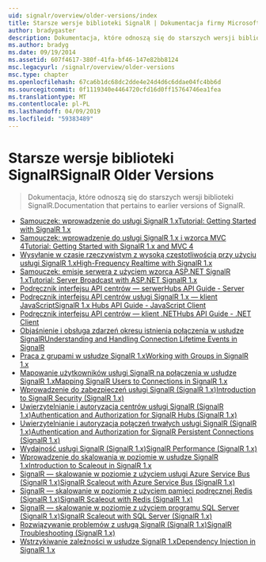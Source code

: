 ```yaml
---
uid: signalr/overview/older-versions/index
title: Starsze wersje biblioteki SignalR | Dokumentacja firmy Microsoft
author: bradygaster
description: Dokumentacja, które odnoszą się do starszych wersji biblioteki SignalR.
ms.author: bradyg
ms.date: 09/19/2014
ms.assetid: 607f4617-380f-41fa-bf46-147e82bb8124
msc.legacyurl: /signalr/overview/older-versions
msc.type: chapter
ms.openlocfilehash: 67ca6b1dc68dc2dde4e24d4d6c6ddae04fc4bb6d
ms.sourcegitcommit: 0f1119340e4464720cfd16d0ff15764746ea1fea
ms.translationtype: MT
ms.contentlocale: pl-PL
ms.lasthandoff: 04/09/2019
ms.locfileid: "59383489"
---
```

# <a name="signalr-older-versions"></a><span data-ttu-id="c0320-103">Starsze wersje biblioteki SignalR</span><span class="sxs-lookup"><span data-stu-id="c0320-103">SignalR Older Versions</span></span>

> <span data-ttu-id="c0320-104">Dokumentacja, które odnoszą się do starszych wersji biblioteki SignalR.</span><span class="sxs-lookup"><span data-stu-id="c0320-104">Documentation that pertains to earlier versions of SignalR.</span></span>


- [<span data-ttu-id="c0320-105">Samouczek: wprowadzenie do usługi SignalR 1.x</span><span class="sxs-lookup"><span data-stu-id="c0320-105">Tutorial: Getting Started with SignalR 1.x</span></span>](tutorial-getting-started-with-signalr.md)
- [<span data-ttu-id="c0320-106">Samouczek: wprowadzenie do usługi SignalR 1.x i wzorca MVC 4</span><span class="sxs-lookup"><span data-stu-id="c0320-106">Tutorial: Getting Started with SignalR 1.x and MVC 4</span></span>](tutorial-getting-started-with-signalr-and-mvc-4.md)
- [<span data-ttu-id="c0320-107">Wysyłanie w czasie rzeczywistym z wysoką częstotliwością przy użyciu usługi SignalR 1.x</span><span class="sxs-lookup"><span data-stu-id="c0320-107">High-Frequency Realtime with SignalR 1.x</span></span>](tutorial-high-frequency-realtime-with-signalr.md)
- [<span data-ttu-id="c0320-108">Samouczek: emisje serwera z użyciem wzorca ASP.NET SignalR 1.x</span><span class="sxs-lookup"><span data-stu-id="c0320-108">Tutorial: Server Broadcast with ASP.NET SignalR 1.x</span></span>](tutorial-server-broadcast-with-aspnet-signalr.md)
- [<span data-ttu-id="c0320-109">Podręcznik interfejsu API centrów — serwer</span><span class="sxs-lookup"><span data-stu-id="c0320-109">Hubs API Guide - Server</span></span>](signalr-1x-hubs-api-guide-server.md)
- [<span data-ttu-id="c0320-110">Podręcznik interfejsu API centrów usługi SignalR 1.x — klient JavaScript</span><span class="sxs-lookup"><span data-stu-id="c0320-110">SignalR 1.x Hubs API Guide - JavaScript Client</span></span>](signalr-1x-hubs-api-guide-javascript-client.md)
- [<span data-ttu-id="c0320-111">Podręcznik interfejsu API centrów — klient .NET</span><span class="sxs-lookup"><span data-stu-id="c0320-111">Hubs API Guide - .NET Client</span></span>](signalr-1x-hubs-api-guide-net-client.md)
- [<span data-ttu-id="c0320-112">Objaśnienie i obsługa zdarzeń okresu istnienia połączenia w usłudze SignalR</span><span class="sxs-lookup"><span data-stu-id="c0320-112">Understanding and Handling Connection Lifetime Events in SignalR</span></span>](handling-connection-lifetime-events.md)
- [<span data-ttu-id="c0320-113">Praca z grupami w usłudze SignalR 1.x</span><span class="sxs-lookup"><span data-stu-id="c0320-113">Working with Groups in SignalR 1.x</span></span>](working-with-groups.md)
- [<span data-ttu-id="c0320-114">Mapowanie użytkowników usługi SignalR na połączenia w usłudze SignalR 1.x</span><span class="sxs-lookup"><span data-stu-id="c0320-114">Mapping SignalR Users to Connections in SignalR 1.x</span></span>](mapping-users-to-connections.md)
- [<span data-ttu-id="c0320-115">Wprowadzenie do zabezpieczeń usługi SignalR (SignalR 1.x)</span><span class="sxs-lookup"><span data-stu-id="c0320-115">Introduction to SignalR Security (SignalR 1.x)</span></span>](introduction-to-security.md)
- [<span data-ttu-id="c0320-116">Uwierzytelnianie i autoryzacja centrów usługi SignalR (SignalR 1.x)</span><span class="sxs-lookup"><span data-stu-id="c0320-116">Authentication and Authorization for SignalR Hubs (SignalR 1.x)</span></span>](hub-authorization.md)
- [<span data-ttu-id="c0320-117">Uwierzytelnianie i autoryzacja połączeń trwałych usługi SignalR (SignalR 1.x)</span><span class="sxs-lookup"><span data-stu-id="c0320-117">Authentication and Authorization for SignalR Persistent Connections (SignalR 1.x)</span></span>](persistent-connection-authorization.md)
- [<span data-ttu-id="c0320-118">Wydajność usługi SignalR (SignalR 1.x)</span><span class="sxs-lookup"><span data-stu-id="c0320-118">SignalR Performance (SignalR 1.x)</span></span>](signalr-performance.md)
- [<span data-ttu-id="c0320-119">Wprowadzenie do skalowania w poziomie w usłudze SignalR 1.x</span><span class="sxs-lookup"><span data-stu-id="c0320-119">Introduction to Scaleout in SignalR 1.x</span></span>](scaleout-in-signalr.md)
- [<span data-ttu-id="c0320-120">SignalR — skalowanie w poziomie z użyciem usługi Azure Service Bus (SignalR 1.x)</span><span class="sxs-lookup"><span data-stu-id="c0320-120">SignalR Scaleout with Azure Service Bus (SignalR 1.x)</span></span>](scaleout-with-windows-azure-service-bus.md)
- [<span data-ttu-id="c0320-121">SignalR — skalowanie w poziomie z użyciem pamięci podręcznej Redis (SignalR 1.x)</span><span class="sxs-lookup"><span data-stu-id="c0320-121">SignalR Scaleout with Redis (SignalR 1.x)</span></span>](scaleout-with-redis.md)
- [<span data-ttu-id="c0320-122">SignalR — skalowanie w poziomie z użyciem programu SQL Server (SignalR 1.x)</span><span class="sxs-lookup"><span data-stu-id="c0320-122">SignalR Scaleout with SQL Server (SignalR 1.x)</span></span>](scaleout-with-sql-server.md)
- [<span data-ttu-id="c0320-123">Rozwiązywanie problemów z usługą SignalR (SignalR 1.x)</span><span class="sxs-lookup"><span data-stu-id="c0320-123">SignalR Troubleshooting (SignalR 1.x)</span></span>](troubleshooting.md)
- [<span data-ttu-id="c0320-124">Wstrzykiwanie zależności w usłudze SignalR 1.x</span><span class="sxs-lookup"><span data-stu-id="c0320-124">Dependency Injection in SignalR 1.x</span></span>](dependency-injection.md)

